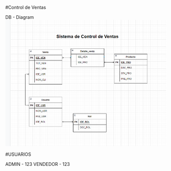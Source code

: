 #Control de Ventas

DB - Diagram
![diagrama de base de datos.png](md/diagram.png)

#USUARIOS

ADMIN - 123
VENDEDOR - 123 

